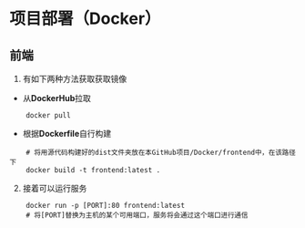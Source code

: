 # 项目部署（Docker）
##  前端

1) 有如下两种方法获取获取镜像

* 从**DockerHub**拉取

```
	docker pull 
```

* 根据**Dockerfile**自行构建


```shell
	# 将用源代码构建好的dist文件夹放在本GitHub项目/Docker/frontend中，在该路径下
	docker build -t frontend:latest .
```

2) 接着可以运行服务
```shell
	docker run -p [PORT]:80 frontend:latest
	# 将[PORT]替换为主机的某个可用端口，服务将会通过这个端口进行通信
```